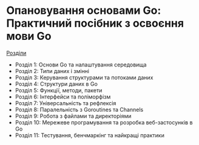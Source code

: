 # Опановування основами Go: Практичний посібник з освоєння мови Go

[Розділи](chapters.md)

 
- Розділ 1: Основи Go та налаштування середовища
- Розділ 2: Типи даних і змінні
- Розділ 3: Керування структурами та потоками даних
- Розділ 4: Структури даних в Go
- Розділ 5: Функції, методи, пакети 
- Розділ 6: Інтерфейси та поліморфізм
- Розділ 7: Універсальність та рефлексія
- Розділ 8: Паралельність з Goroutines та Channels
- Розділ 9: Робота з файлами та директоріями
- Розділ 10: Мережеве програмування та розробка веб-застосунків в Go
- Розділ 11: Тестування, бенчмаркінг та найкращі практики
